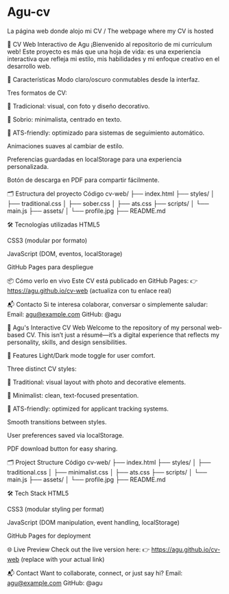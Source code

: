 # Agu-cv
La página web donde alojo mi CV / The webpage where my CV is hosted

🧠 CV Web Interactivo de Agu
¡Bienvenido al repositorio de mi currículum web! Este proyecto es más que una hoja de vida: es una experiencia interactiva que refleja mi estilo, mis habilidades y mi enfoque creativo en el desarrollo web.

🚀 Características
Modo claro/oscuro conmutables desde la interfaz.

Tres formatos de CV:

🎨 Tradicional: visual, con foto y diseño decorativo.

🧘 Sobrio: minimalista, centrado en texto.

🧾 ATS-friendly: optimizado para sistemas de seguimiento automático.

Animaciones suaves al cambiar de estilo.

Preferencias guardadas en localStorage para una experiencia personalizada.

Botón de descarga en PDF para compartir fácilmente.

🗂️ Estructura del proyecto
Código
cv-web/
├── index.html
├── styles/
│   ├── traditional.css
│   ├── sober.css
│   ├── ats.css
├── scripts/
│   └── main.js
├── assets/
│   └── profile.jpg
├── README.md

🛠️ Tecnologías utilizadas
HTML5

CSS3 (modular por formato)

JavaScript (DOM, eventos, localStorage)

GitHub Pages para despliegue

📦 Cómo verlo en vivo
Este CV está publicado en GitHub Pages: 👉 https://agu.github.io/cv-web (actualiza con tu enlace real)

📬 Contacto
Si te interesa colaborar, conversar o simplemente saludar:
Email: agu@example.com
GitHub: @agu

🧠 Agu's Interactive CV Web
Welcome to the repository of my personal web-based CV. This isn’t just a résumé—it’s a digital experience that reflects my personality, skills, and design sensibilities.

🚀 Features
Light/Dark mode toggle for user comfort.

Three distinct CV styles:

🎨 Traditional: visual layout with photo and decorative elements.

🧘 Minimalist: clean, text-focused presentation.

🧾 ATS-friendly: optimized for applicant tracking systems.

Smooth transitions between styles.

User preferences saved via localStorage.

PDF download button for easy sharing.

🗂️ Project Structure
Código
cv-web/
├── index.html
├── styles/
│   ├── traditional.css
│   ├── minimalist.css
│   ├── ats.css
├── scripts/
│   └── main.js
├── assets/
│   └── profile.jpg
├── README.md

🛠️ Tech Stack
HTML5

CSS3 (modular styling per format)

JavaScript (DOM manipulation, event handling, localStorage)

GitHub Pages for deployment

🌐 Live Preview
Check out the live version here: 👉 https://agu.github.io/cv-web (replace with your actual link)

📬 Contact
Want to collaborate, connect, or just say hi? Email: agu@example.com GitHub: @agu
